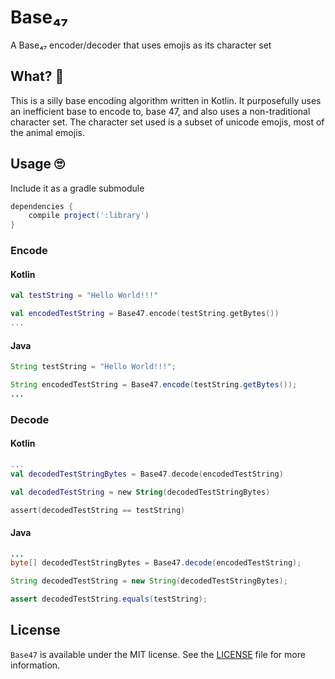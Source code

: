 # Base₄₇
A Base₄₇ encoder/decoder that uses emojis as its character set

## What? 🤔
This is a silly base encoding algorithm written in Kotlin. It purposefully uses an inefficient base to encode to, base 47, and also uses a non-traditional character set. The character set used is a subset of unicode emojis, most of the animal emojis.

## Usage 🙄

Include it as a gradle submodule
```groovy
dependencies {
    compile project(':library')
}
```

### Encode

#### Kotlin
```kotlin
val testString = "Hello World!!!"

val encodedTestString = Base47.encode(testString.getBytes())
...
```

#### Java
```java
String testString = "Hello World!!!";

String encodedTestString = Base47.encode(testString.getBytes());
...
```

### Decode

#### Kotlin
```kotlin
...
val decodedTestStringBytes = Base47.decode(encodedTestString)

val decodedTestString = new String(decodedTestStringBytes)

assert(decodedTestString == testString)
```

#### Java
```java
...
byte[] decodedTestStringBytes = Base47.decode(encodedTestString);

String decodedTestString = new String(decodedTestStringBytes);

assert decodedTestString.equals(testString);
```

## License
`Base47` is available under the MIT license. See the [LICENSE](LICENSE) file for more information.
